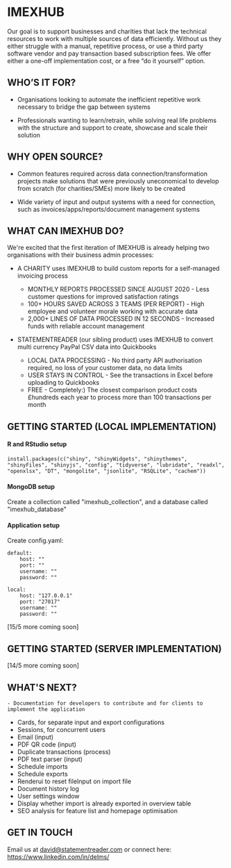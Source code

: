 # IMEXHUB
Our goal is to support businesses and charities that lack the technical resources to work with multiple sources of data efficiently. Without us they either struggle with a manual, repetitive process, or use a third party software vendor and pay transaction based subscription fees. We offer either a one-off implementation cost, or a free “do it yourself” option.


## WHO’S IT FOR?
- Organisations looking to automate the inefficient repetitive work necessary to bridge the gap between systems

- Professionals wanting to learn/retrain, while solving real life problems with the structure and support to create, showcase and scale their solution


## WHY OPEN SOURCE?
- Common features required across data connection/transformation projects make solutions that were previously uneconomical to develop from scratch (for charities/SMEs) more likely to be created

- Wide variety of input and output systems with a need for connection, such as invoices/apps/reports/document management systems


## WHAT CAN IMEXHUB DO?
We're excited that the first iteration of IMEXHUB is already helping two organisations with their business admin processes:

- A CHARITY uses IMEXHUB to build custom reports for a self-managed invoicing process
    - MONTHLY REPORTS PROCESSED SINCE AUGUST 2020 - Less customer questions for improved satisfaction ratings
    - 100+ HOURS SAVED ACROSS 3 TEAMS (PER REPORT) - High employee and volunteer morale working with accurate data
    - 2,000+ LINES OF DATA PROCESSED IN 12 SECONDS - Increased funds with reliable account management

- STATEMENTREADER (our sibling product) uses IMEXHUB to convert multi currency PayPal CSV data into Quickbooks
    - LOCAL DATA PROCESSING - No third party API authorisation required, no loss of your customer data, no data limits
    - USER STAYS IN CONTROL - See the transactions in Excel before uploading to Quickbooks
    - FREE - Completely:) The closest comparison product costs £hundreds each year to process more than 100 transactions per month


## GETTING STARTED (LOCAL IMPLEMENTATION)
#### R and RStudio setup
```
install.packages(c("shiny", "shinyWidgets", "shinythemes", "shinyFiles", "shinyjs", "config", "tidyverse", "lubridate", "readxl", "openxlsx", "DT", "mongolite", "jsonlite", "RSQLite", "cachem"))
```

#### MongoDB setup
Create a collection called "imexhub_collection", and a database called "imexhub_database"

#### Application setup
Create config.yaml:
```
default:
    host: ""
    port: ""
    username: ""
    password: ""

local:
    host: "127.0.0.1"
    port: "27017"
    username: ""
    password: ""
```
[15/5 more coming soon]


## GETTING STARTED (SERVER IMPLEMENTATION)
[14/5 more coming soon]


## WHAT'S NEXT?
    - Documentation for developers to contribute and for clients to implement the application
- Cards, for separate input and export configurations
- Sessions, for concurrent users
- Email (input)
- PDF QR code (input)
- Duplicate transactions (process)
- PDF text parser (input)
- Schedule imports
- Schedule exports
- Renderui to reset fileInput on import file
- Document history log
- User settings window
- Display whether import is already exported in overview table
- SEO analysis for feature list and homepage optimisation

## GET IN TOUCH
Email us at david@statementreader.com or connect here: https://www.linkedin.com/in/delms/
